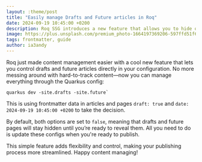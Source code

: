 ```yaml
---
layout: :theme/post
title: "Easily manage Drafts and Future articles in Roq"
date: 2024-09-19 10:45:00 +0200
description: Roq SSG introduces a new feature that allows you to hide or show draft and future articles using simple Quarkus configurations. This update gives developers greater control over which content is visible, improving content management and workflow.
image: https://plus.unsplash.com/premium_photo-1664197369206-597ffd51f65c?q=80&w=3540&auto=format&fit=crop&ixlib=rb-4.0.3&ixid=M3wxMjA3fDB8MHxwaG90by1wYWdlfHx8fGVufDB8fHx8fA%3D%3D
tags: frontmatter, guide
author: ia3andy
---
```


Roq just made content management easier with a cool new feature that lets you control drafts and future articles directly in your configuration. No more messing around with hard-to-track content—now you can manage everything through the Quarkus config:

```shell
quarkus dev -site.drafts -site.future`
```

This is using frontmatter data in articles and pages `draft: true` and `date: 2024-09-19 10:45:00 +0200` to take the decision.

By default, both options are set to `false`, meaning that drafts and future pages will stay hidden until you’re ready to reveal them. All you need to do is update these configs when you're ready to publish.

This simple feature adds flexibility and control, making your publishing process more streamlined. Happy content managing!
